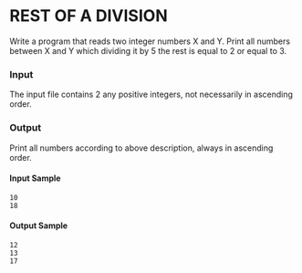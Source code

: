 # REST OF A DIVISION
Write a program that reads two integer numbers X and Y. Print all numbers between X and Y which dividing it by 5 the rest is equal to 2 or equal to 3.
### Input
The input file contains 2 any positive integers, not necessarily in ascending order.
### Output
Print all numbers according to above description, always in ascending order.
#### Input Sample	
    10  
    18
#### Output Sample
    12  
    13  
    17